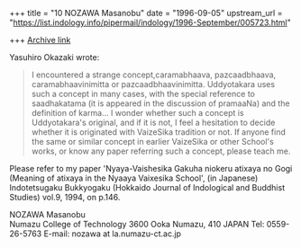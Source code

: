 +++
title = "10 NOZAWA Masanobu"
date = "1996-09-05"
upstream_url = "https://list.indology.info/pipermail/indology/1996-September/005723.html"

+++
[Archive link](https://list.indology.info/pipermail/indology/1996-September/005723.html)

Yasuhiro Okazaki wrote:

>I encountered a strange concept,caramabhaava, pazcaadbhaava, 
>caramabhaavinimitta or pazcaadbhaavinimitta. Uddyotakara uses such a 
>concept in many cases, with the special reference to  saadhakatama 
>(it is appeared in the discussion of pramaaNa) and the definition of 
>karma...
>I wonder whether such a concept is Uddyotakara's original, and if it is 
>not, I feel a hesitation to decide whether it is originated with 
>VaizeSika tradition or not. If anyone find the same or similar concept
>in earlier VaizeSika or other School's works, or know any paper
>referring such a concept, please teach me.

Please refer to  my paper 'Nyaya-Vaishesika Gakuha niokeru atixaya no Gogi 
(Meaning of atixaya in the Nyaaya Vaixesika School', (in Japanese)
Indotetsugaku Bukkyogaku (Hokkaido Journal of Indological and Buddhist 
Studies) vol.9, 1994, on p.146.

NOZAWA Masanobu   
Numazu College of Technology
3600 Ooka Numazu,  410 JAPAN
Tel: 0559-26-5763
E-mail: nozawa at la.numazu-ct.ac.jp




